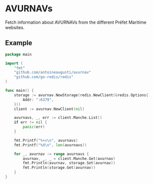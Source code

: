 # AVURNAVs
Fetch information about AVURNAVs from the different Préfet Maritime websites.

## Example
```go
package main

import (
    "fmt"
    "github.com/antoineaugusti/avurnav"
    "github.com/go-redis/redis"
)

func main() {
    storage := avurnav.NewStorage(redis.NewClient(&redis.Options{
        Addr: ":6379",
    }))
    client := avurnav.NewClient(nil)

    avurnavs, _, err := client.Manche.List()
    if err != nil {
        panic(err)
    }

    fmt.Printf("%+v\n", avurnavs)
    fmt.Printf("%d\n", len(avurnavs))

    for _, avurnav := range avurnavs {
        avurnav, _, _ = client.Manche.Get(avurnav)
        fmt.Println(avurnav, storage.Set(avurnav))
        fmt.Println(storage.Get(avurnav))
    }
}
```
